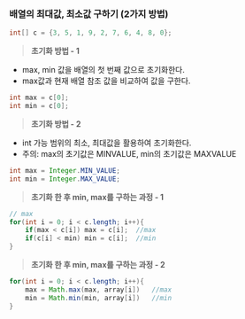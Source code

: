 ### 배열의 최대값, 최소값 구하기 (2가지 방법)

```java
int[] c = {3, 5, 1, 9, 2, 7, 6, 4, 8, 0};
```

> **초기화 방법 - 1**
- max, min 값을 배열의 첫 번째 값으로 초기화한다.
- max값과 현재 배열 참조 값을 비교하여 값을 구한다. 
```java
int max = c[0];
int min = c[0];
```


> **초기화 방법 - 2**
- int 가능 범위의 최소, 최대값을 활용하여 초기화한다.
- 주의: max의 초기값은 MINVALUE, min의 초기값은 MAXVALUE
```java
int max = Integer.MIN_VALUE;
int min = Integer.MAX_VALUE;
```

> **초기화 한 후 min, max를 구하는 과정 - 1**
```java
// max
for(int i = 0; i < c.length; i++){
	if(max < c[i]) max = c[i];	//max
	if(c[i] < min) min = c[i];	//min
}
```


> **초기화 한 후 min, max를 구하는 과정 - 2**
```java
for(int i = 0; i < c.length; i++){
	max = Math.max(max, array[i])	//max
	min = Math.min(min, array[i])	//min
}
```

